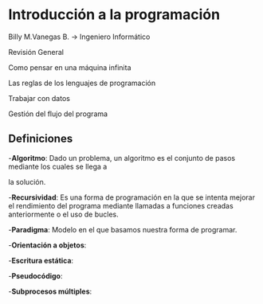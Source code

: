 # Introducción a la programación

Billy M.Vanegas B. -> Ingeniero Informático

Revisión General

Como pensar en una máquina infinita 

Las reglas de los lenguajes de programación

Trabajar con datos

Gestión del flujo del programa

## Definiciones

-**Algoritmo**: Dado un problema, un algoritmo es el conjunto de pasos mediante los cuales se llega a          

la solución.

-**Recursividad**: Es una forma de programación en la que se intenta mejorar el rendimiento del programa mediante llamadas a funciones creadas anteriormente o el uso de bucles.

-**Paradigma**: Modelo en el que basamos nuestra forma de programar.

-**Orientación a objetos**: 

-**Escritura estática**:

-**Pseudocódigo**:

-**Subprocesos múltiples**:
